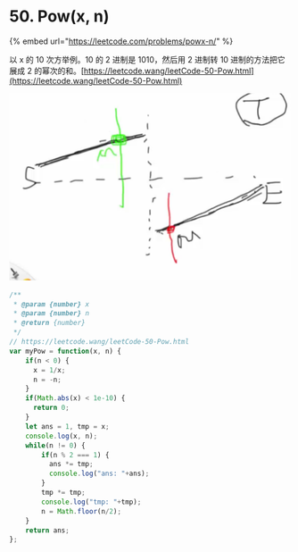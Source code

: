 # 50. Pow\(x, n\)

{% embed url="https://leetcode.com/problems/powx-n/" %}

以 x 的 10 次方举例。10 的 2 进制是 1010，然后用 2 进制转 10 进制的方法把它展成 2 的幂次的和。[https://leetcode.wang/leetCode-50-Pow.html](https://leetcode.wang/leetCode-50-Pow.html)

![](../../../.gitbook/assets/image%20%282%29.png)

```javascript
/**
 * @param {number} x
 * @param {number} n
 * @return {number}
 */
// https://leetcode.wang/leetCode-50-Pow.html
var myPow = function(x, n) {
    if(n < 0) {
      x = 1/x;
      n = -n;
    }
    if(Math.abs(x) < 1e-10) {
      return 0;
    }
    let ans = 1, tmp = x;
    console.log(x, n);
    while(n != 0) {
        if(n % 2 === 1) {
          ans *= tmp;
          console.log("ans: "+ans);
        }
        tmp *= tmp;
        console.log("tmp: "+tmp);
        n = Math.floor(n/2);
    }
    return ans;
};
```

